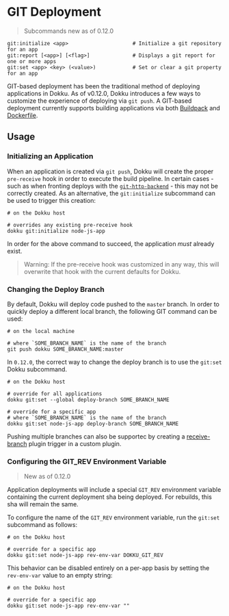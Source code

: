 # GIT Deployment

> Subcommands new as of 0.12.0

```
git:initialize <app>                     # Initialize a git repository for an app
git:report [<app>] [<flag>]              # Displays a git report for one or more apps
git:set <app> <key> (<value>)            # Set or clear a git property for an app
```

GIT-based deployment has been the traditional method of deploying applications in Dokku. As of v0.12.0, Dokku introduces a few ways to customize the experience of deploying via `git push`. A GIT-based deployment currently supports building applications via both [Buildpack](/docs/deployment/methods/buildpacks.md) and [Dockerfile](/docs/deployment/methods/dockerfiles.md). 

## Usage

### Initializing an Application

When an application is created via `git push`, Dokku will create the proper `pre-receive` hook in order to execute the build pipeline. In certain cases - such as when fronting deploys with the [`git-http-backend`](https://git-scm.com/docs/git-http-backend) - this may not be correctly created. As an alternative, the `git:initialize` subcommand can be used to trigger this creation:

```shell
# on the Dokku host

# overrides any existing pre-receive hook
dokku git:initialize node-js-app
```

In order for the above command to succeed, the application _must_ already exist. 

> Warning: If the pre-receive hook was customized in any way, this will overwrite that hook with the current defaults for Dokku.

### Changing the Deploy Branch

By default, Dokku will deploy code pushed to the `master` branch. In order to quickly deploy a different local branch, the following GIT command can be used:

```shell
# on the local machine

# where `SOME_BRANCH_NAME` is the name of the branch
git push dokku SOME_BRANCH_NAME:master
```

In `0.12.0`, the correct way to change the deploy branch is to use the `git:set` Dokku subcommand.

```shell
# on the Dokku host

# override for all applications
dokku git:set --global deploy-branch SOME_BRANCH_NAME

# override for a specific app
# where `SOME_BRANCH_NAME` is the name of the branch
dokku git:set node-js-app deploy-branch SOME_BRANCH_NAME
```

Pushing multiple branches can also be supportec by creating a [receive-branch](/docs/development/plugin-triggers.md#receive-branch) plugin trigger in a custom plugin.

### Configuring the GIT_REV Environment Variable

> New as of 0.12.0

Application deployments will include a special `GIT_REV` environment variable containing the current deployment sha being deployed. For rebuilds, this sha will remain the same.

To configure the name of the `GIT_REV` environment variable, run the `git:set` subcommand as follows:

```shell
# on the Dokku host

# override for a specific app
dokku git:set node-js-app rev-env-var DOKKU_GIT_REV
```

This behavior can be disabled entirely on a per-app basis by setting the `rev-env-var` value to an empty string:

```shell
# on the Dokku host

# override for a specific app
dokku git:set node-js-app rev-env-var ""
```
